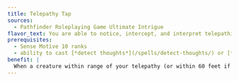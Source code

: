 ```yaml
---
title: Telepathy Tap
sources:
  - Pathfinder Roleplaying Game Ultimate Intrigue
flavor_text: You are able to notice, intercept, and interpret telepathic communication around you.
prerequisites:
  - Sense Motive 10 ranks
  - ability to cast [*detect thoughts*](/spells/detect-thoughts/) or [*telepathy*](/spells/telepathy/) as a spell or spell-like ability or telepathy supernatural ability
benefit: |
  When a creature within range of your telepathy (or within 60 feet if you are using *detect thoughts*) uses telepathy to communicate, including when that creature sends or receives a magical message such as dream or sending, you can notice the attempt with a successful DC 30 Sense Motive check. At this point, you can either use your telepathy ability or spend a use or casting of detect thoughts as an immediate action. If you do so, for every 5 points by which your check exceeds the DC, you glean one fragment of information about the communication, such as the identity of its source; its general nature; the emotional state of the sender or the recipient; or a specific person, place, or thing mentioned in the message. In addition, the creature must attempt a saving throw (with a DC equal to that of the spell if you spent a use of detect thoughts or are using telepathy, or 10 + 1/2 your racial HD + your Charisma modifier if you are using a racial telepathy ability). If the target fails its save, you can listen to both sides of the telepathic or magical communication as long as you continue to concentrate each round as a standard action.
---
```


